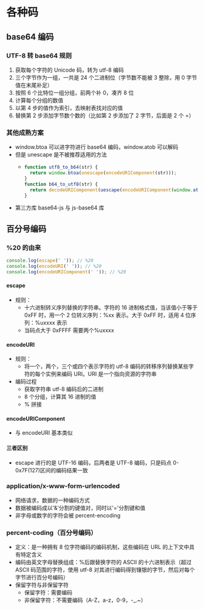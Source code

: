 # 各种码

## base64 编码

### UTF-8 转 base64 规则

1. 获取每个字符的 Unicode 码，转为 utf-8 编码
2. 三个字节作为一组，一共是 24 个二进制位（字节数不能被 3 整除，用 0 字节值在末尾补足）
3. 按照 6 个比特位一组分组，前两个补 0，凑齐 8 位
4. 计算每个分组的数值
5. 以第 4 步的值作为索引，去映射表找对应的值
6. 替换第 2 步添加字节数个数的（比如第 2 步添加了 2 字节，后面是 2 个 =）

### 其他成熟方案

- window.btoa 可以进字符进行 base64 编码，window.atob 可以解码
- 但是 unescape 是不被推荐适用的方法
  - ```js
    function utf8_to_b64(str) {
      return window.btoa(unescape(encodeURIComponent(str)));
    }
    function b64_to_utf8(str) {
      return decodeURIComponent(uescape(encodeURIComponent(window.atob(str))));
    }
    ```
- 第三方库 base64-js 与 js-base64 库

## 百分号编码

### %20 的由来

```js
console.log(escape(' ')); // %20
console.log(encodeURI(' ')); // %20
console.log(encodeURIComponent(' ')); // %20
```

#### escape

- 规则：
  - 十六进制转义序列替换的字符串。字符的 16 进制格式值，当该值小于等于 0xFF 时，用一个 2 位转义序列：%xx 表示。大于 0xFF 时，适用 4 位序列：%uxxxx 表示
  - 当码点大于 0xFFFF 需要两个%uxxxx

#### encodeURI

- 规则：
  - 将一个，两个，三个或四个表示字符的 utf-8 编码的转移序列替换某些字符的每个实例来编码 URI。URI 是一个指向资源的字符串
- 编码过程
  - 获取字符串 utf-8 编码后的二进制
  - 8 个分组，计算其 16 进制的值
  - % 拼接

#### encodeURIComponent

- 与 encodeURI 基本类似

#### 三者区别

- escape 进行的是 UTF-16 编码，后两者是 UTF-8 编码，只是码点 0-0x7F(127)区间的编码结果一致

### application/x-www-form-urlencoded

- 网络请求，数据的一种编码方式
- 数据被编码成以'&'分割的键值对，同时以'='分割键和值
- 非字母或数字的字符会被 percent-encoding

### percent-coding（百分号编码）

- 定义：是一种拥有 8 位字符编码的编码机制，这些编码在 URL 的上下文中具有特定含义
- 编码由英文字母替换组成：%后跟替换字符的 ASCII 的十六进制表示（超过 ASCII 码范围的字符，使用 utf-8 对其进行编码得到镶银的字节，然后对每个字节进行百分号编码）
- 保留字符与非保留字符
  - 保留字符：需要编码
  - 非保留字符：不需要编码（A-Z，a-z，0-9，-\_.~）
